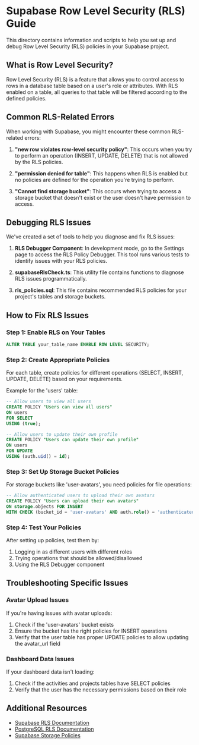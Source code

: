 # Supabase Row Level Security (RLS) Guide

This directory contains information and scripts to help you set up and debug Row Level Security (RLS) policies in your Supabase project.

## What is Row Level Security?

Row Level Security (RLS) is a feature that allows you to control access to rows in a database table based on a user's role or attributes. With RLS enabled on a table, all queries to that table will be filtered according to the defined policies.

## Common RLS-Related Errors

When working with Supabase, you might encounter these common RLS-related errors:

1. **"new row violates row-level security policy"**: This occurs when you try to perform an operation (INSERT, UPDATE, DELETE) that is not allowed by the RLS policies.

2. **"permission denied for table"**: This happens when RLS is enabled but no policies are defined for the operation you're trying to perform.

3. **"Cannot find storage bucket"**: This occurs when trying to access a storage bucket that doesn't exist or the user doesn't have permission to access.

## Debugging RLS Issues

We've created a set of tools to help you diagnose and fix RLS issues:

1. **RLS Debugger Component**: In development mode, go to the Settings page to access the RLS Policy Debugger. This tool runs various tests to identify issues with your RLS policies.

2. **supabaseRlsCheck.ts**: This utility file contains functions to diagnose RLS issues programmatically.

3. **rls_policies.sql**: This file contains recommended RLS policies for your project's tables and storage buckets.

## How to Fix RLS Issues

### Step 1: Enable RLS on Your Tables

```sql
ALTER TABLE your_table_name ENABLE ROW LEVEL SECURITY;
```

### Step 2: Create Appropriate Policies

For each table, create policies for different operations (SELECT, INSERT, UPDATE, DELETE) based on your requirements.

Example for the 'users' table:

```sql
-- Allow users to view all users
CREATE POLICY "Users can view all users" 
ON users 
FOR SELECT 
USING (true);

-- Allow users to update their own profile
CREATE POLICY "Users can update their own profile" 
ON users 
FOR UPDATE 
USING (auth.uid() = id);
```

### Step 3: Set Up Storage Bucket Policies

For storage buckets like 'user-avatars', you need policies for file operations:

```sql
-- Allow authenticated users to upload their own avatars
CREATE POLICY "Users can upload their own avatars"
ON storage.objects FOR INSERT
WITH CHECK (bucket_id = 'user-avatars' AND auth.role() = 'authenticated');
```

### Step 4: Test Your Policies

After setting up policies, test them by:

1. Logging in as different users with different roles
2. Trying operations that should be allowed/disallowed
3. Using the RLS Debugger component

## Troubleshooting Specific Issues

### Avatar Upload Issues

If you're having issues with avatar uploads:

1. Check if the 'user-avatars' bucket exists
2. Ensure the bucket has the right policies for INSERT operations
3. Verify that the user table has proper UPDATE policies to allow updating the avatar_url field

### Dashboard Data Issues

If your dashboard data isn't loading:

1. Check if the activities and projects tables have SELECT policies
2. Verify that the user has the necessary permissions based on their role

## Additional Resources

- [Supabase RLS Documentation](https://supabase.com/docs/guides/auth/row-level-security)
- [PostgreSQL RLS Documentation](https://www.postgresql.org/docs/current/ddl-rowsecurity.html)
- [Supabase Storage Policies](https://supabase.com/docs/guides/storage/security) 